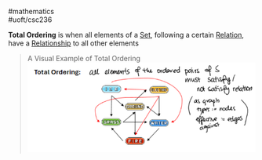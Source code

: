 #mathematics  
#uoft/csc236 

**Total Ordering** is when all elements of a [Set](../../../Mathematics/MAT223%20Notes/Set.md), following a certain [Relation](Relation.md), have a [Relationship](Relationship.md) to all other elements

>A Visual Example of Total Ordering  
>	![500](attachments/Pasted%20image%2020240517203945.png)
